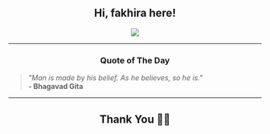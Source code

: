 <h2 align="center"> Hi, fakhira here!</h2>

<p align="center">
<a href="https://github.com/fakhiralkda" alt="github streak"><img src="https://dvst-streak.herokuapp.com/?user=fakhiralkda&theme=tokyonight&fire=DD472C"></a>
</p>

<hr>
<h3 align="center">Quote of The Day</h3>
<p align="center">
<blockquote>
<i>"Man is made by his belief. As he believes, so he is."</i>
<br>
<b>- Bhagavad Gita</b>
</blockquote>
</p>


<hr>
<h2 align="center">Thank You 🙏🏼</h2>
